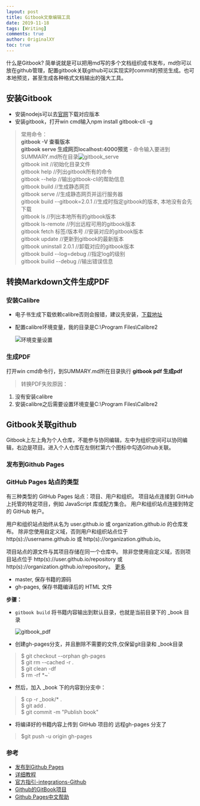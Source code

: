 ```yaml
---
layout: post
title: Gitbook文章编辑工具
date: 2019-11-18
tags: [Writing]
comments: true
author: OriginalXY
toc: true
---
```


什么是Gitbook? 简单说就是可以把用md写的多个文档组织成书发布，md你可以放在github管理，配置gitbook关联github可以实现实时commit的预览生成。也可本地预览，甚至生成各种格式文档输出的强大工具。

<!-- more -->

## 安装Gitbook
* 安装nodejs可以去[官网](http://nodejs.cn/download/)下载对应版本  
*  安装gitbook，打开win cmd输入npm install gitbook-cli -g   
> 常用命令：  
> **gitbook -V 查看版本**    
> **gitbook serve 生成网页localhost:4000预览** - 命令输入要进到SUMMARY.md所在目录![gitbook_serve](https://cdn.jsdelivr.net/gh/OriginalXY/originalxy.github.io/images/2019-11-18-gitbook_tool/gitbook_serve.png)    
> gitbook init //初始化目录文件   
> gitbook help //列出gitbook所有的命令   
> gitbook --help //输出gitbook-cli的帮助信息   
> gitbook build //生成静态网页   
> gitbook serve //生成静态网页并运行服务器  
> gitbook build --gitbook=2.0.1 //生成时指定gitbook的版本, 本地没有会先下载  
> gitbook ls //列出本地所有的gitbook版本  
> gitbook ls-remote //列出远程可用的gitbook版本  
> gitbook fetch 标签/版本号 //安装对应的gitbook版本  
> gitbook update //更新到gitbook的最新版本  
> gitbook uninstall 2.0.1 //卸载对应的gitbook版本  
> gitbook build --log=debug //指定log的级别  
> gitbook builid --debug //输出错误信息  

## 转换Markdown文件生成PDF

### 安装Calibre 
* 电子书生成下载依赖calibre否则会报错，建议先安装，[下载地址](https://calibre-ebook.com/download)
* 配置calibre环境变量，我的目录是C:\Program Files\Calibre2

  ![环境变量设置](https://cdn.jsdelivr.net/gh/OriginalXY/originalxy.github.io/images/2019-11-18-gitbook_tool/环境变量设置.png)

### 生成PDF

打开win cmd命令行，到SUMMARY.md所在目录执行 **gitbook pdf 生成pdf**    
> 转换PDF失败原因：
1. 没有安装calibre
2. 安装calibre之后需要设置环境变量C:\Program Files\Calibre2   

## Gitbook关联github

Gitbook上左上角为个人仓库，不能参与协同编辑，左中为组织空间可以协同编辑，右边是项目。进入个人仓库在左侧栏第六个图标中勾选Github关联。

### 发布到Github Pages
### GitHub Pages 站点的类型
有三种类型的 GitHub Pages 站点：项目、用户和组织。 项目站点连接到 GitHub 上托管的特定项目，例如 JavaScript 库或配方集合。 用户和组织站点连接到特定的 GitHub 帐户。

用户和组织站点始终从名为 user.github.io 或 organization.github.io 的仓库发布。 除非您使用自定义域，否则用户和组织站点位于 http(s)://username.github.io 或 http(s)://organization.github.io。

项目站点的源文件与其项目存储在同一个仓库中。 除非您使用自定义域，否则项目站点位于 http(s)://user.github.io/repository 或 http(s)://organization.github.io/repository。
[更多](https://help.github.com/cn/github/working-with-github-pages/about-github-pages)

- master, 保存书籍的源码
- gh-pages, 保存书籍编译后的 HTML 文件   

**步骤：**

- `gitbook build` 将书籍内容输出到默认目录，也就是当前目录下的 _book 目录

  ![gitbook_pdf](https://cdn.jsdelivr.net/gh/OriginalXY/originalxy.github.io/images/2019-11-18-gitbook_tool/gitbook_pdf.png)

- 创建gh-pages分支，并且删除不需要的文件,仅保留git目录和 _book目录
> $ git checkout --orphan gh-pages   
$ git rm --cached -r .  
$ git clean -df  
$ rm -rf *~`
- 然后，加入 _book 下的内容到分支中：
> $ cp -r _book/* .  
$ git add .  
$ git commit -m "Publish book"  
- 将编译好的书籍内容上传到 GitHub 项目的 远程gh-pages 分支了
> $git push -u origin gh-pages


### 参考

- [发布到Github Pages](http://www.chengweiyang.cn/gitbook/github-pages/README.html)
- [详细教程](https://jackchan1999.github.io/2017/05/01/gitbook/GitBook%E4%BD%BF%E7%94%A8%E6%95%99%E7%A8%8B/)   
- [官方指引-integrations-Github](https://docs.gitbook.com/integrations/github)   
- [Github的GitBook项目](https://github.com/GitbookIO/gitbook/blob/master/docs/setup.md)  
- [Github Pages中文帮助](https://help.github.com/cn/github/working-with-github-pages/about-github-pages)